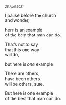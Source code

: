 <p style="margin:0; margin-top: -0.5rem">
  <em>
    <small><small>28 April 2021</small></small>
  </em>
</p>

I pause before the church\
and wonder,

here is an example\
of the best that man can do.

That’s not to say\
that this one way\
will do,

but here is *one* example.

There are others,\
have been others,\
will be others, sure.

But here is one example\
of the best that man can do.

